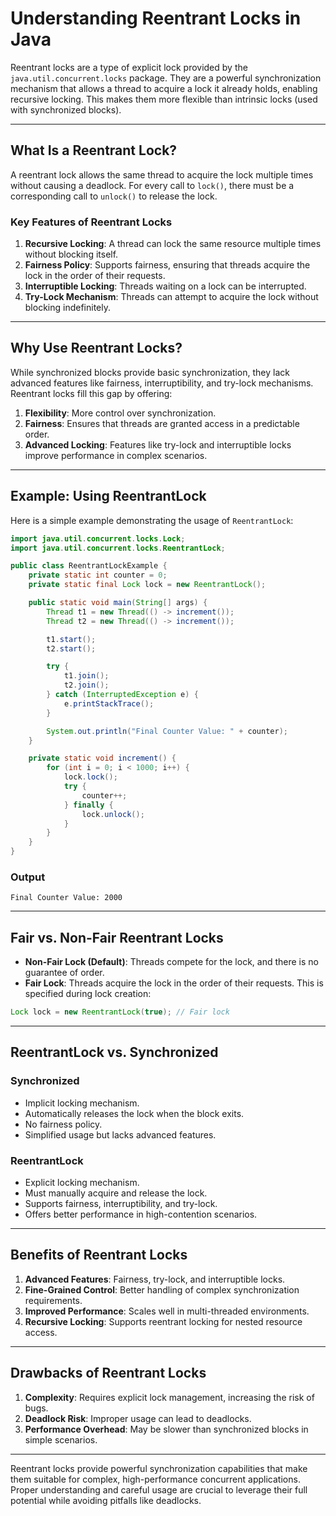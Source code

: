 # Understanding Reentrant Locks in Java

Reentrant locks are a type of explicit lock provided by the `java.util.concurrent.locks` package. They are a powerful synchronization mechanism that allows a thread to acquire a lock it already holds, enabling recursive locking. This makes them more flexible than intrinsic locks (used with synchronized blocks).

---

## What Is a Reentrant Lock?

A reentrant lock allows the same thread to acquire the lock multiple times without causing a deadlock. For every call to `lock()`, there must be a corresponding call to `unlock()` to release the lock.

### Key Features of Reentrant Locks

1. **Recursive Locking**: A thread can lock the same resource multiple times without blocking itself.
2. **Fairness Policy**: Supports fairness, ensuring that threads acquire the lock in the order of their requests.
3. **Interruptible Locking**: Threads waiting on a lock can be interrupted.
4. **Try-Lock Mechanism**: Threads can attempt to acquire the lock without blocking indefinitely.

---

## Why Use Reentrant Locks?

While synchronized blocks provide basic synchronization, they lack advanced features like fairness, interruptibility, and try-lock mechanisms. Reentrant locks fill this gap by offering:

1. **Flexibility**: More control over synchronization.
2. **Fairness**: Ensures that threads are granted access in a predictable order.
3. **Advanced Locking**: Features like try-lock and interruptible locks improve performance in complex scenarios.

---

## Example: Using ReentrantLock

Here is a simple example demonstrating the usage of `ReentrantLock`:

```java
import java.util.concurrent.locks.Lock;
import java.util.concurrent.locks.ReentrantLock;

public class ReentrantLockExample {
    private static int counter = 0;
    private static final Lock lock = new ReentrantLock();

    public static void main(String[] args) {
        Thread t1 = new Thread(() -> increment());
        Thread t2 = new Thread(() -> increment());

        t1.start();
        t2.start();

        try {
            t1.join();
            t2.join();
        } catch (InterruptedException e) {
            e.printStackTrace();
        }

        System.out.println("Final Counter Value: " + counter);
    }

    private static void increment() {
        for (int i = 0; i < 1000; i++) {
            lock.lock();
            try {
                counter++;
            } finally {
                lock.unlock();
            }
        }
    }
}
```

### Output

```
Final Counter Value: 2000
```

---

## Fair vs. Non-Fair Reentrant Locks

- **Non-Fair Lock (Default)**: Threads compete for the lock, and there is no guarantee of order.
- **Fair Lock**: Threads acquire the lock in the order of their requests. This is specified during lock creation:

```java
Lock lock = new ReentrantLock(true); // Fair lock
```

---

## ReentrantLock vs. Synchronized

### Synchronized

- Implicit locking mechanism.
- Automatically releases the lock when the block exits.
- No fairness policy.
- Simplified usage but lacks advanced features.

### ReentrantLock

- Explicit locking mechanism.
- Must manually acquire and release the lock.
- Supports fairness, interruptibility, and try-lock.
- Offers better performance in high-contention scenarios.

---

## Benefits of Reentrant Locks

1. **Advanced Features**: Fairness, try-lock, and interruptible locks.
2. **Fine-Grained Control**: Better handling of complex synchronization requirements.
3. **Improved Performance**: Scales well in multi-threaded environments.
4. **Recursive Locking**: Supports reentrant locking for nested resource access.

---

## Drawbacks of Reentrant Locks

1. **Complexity**: Requires explicit lock management, increasing the risk of bugs.
2. **Deadlock Risk**: Improper usage can lead to deadlocks.
3. **Performance Overhead**: May be slower than synchronized blocks in simple scenarios.

---

Reentrant locks provide powerful synchronization capabilities that make them suitable for complex, high-performance concurrent applications. Proper understanding and careful usage are crucial to leverage their full potential while avoiding pitfalls like deadlocks.
